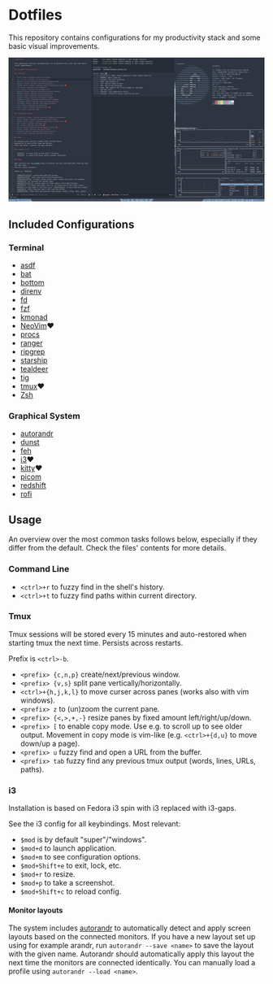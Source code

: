 # Dotfiles

This repository contains configurations for my productivity stack and some basic visual improvements.

![Screenshot Fedora i3 Spin](./resources/2022-07-20_screenshot_fedora.png)

## Included Configurations

### Terminal

* [asdf](https://github.com/asdf-vm/asdf)
* [bat](https://github.com/sharkdp/bat)
* [bottom](https://github.com/ClementTsang/bottom)
* [direnv](https://github.com/direnv/direnv)
* [fd](https://github.com/sharkdp/fd)
* [fzf](https://github.com/junegunn/fzf)
* [kmonad](https://github.com/david-janssen/kmonad)
* [NeoVim](https://github.com/neovim/neovim)❤️
* [procs](https://github.com/dalance/procs)
* [ranger](https://github.com/ranger/ranger)
* [ripgrep](https://github.com/BurntSushi/ripgrep)
* [starship](https://github.com/starship/starship)
* [tealdeer](https://github.com/dbrgn/tealdeer)
* [tig](https://github.com/jonas/tig)
* [tmux](https://github.com/tmux/tmux)❤️
* [Zsh](https://www.zsh.org/)

### Graphical System

* [autorandr](https://github.com/phillipberndt/autorandr)
* [dunst](https://github.com/dunst-project/dunst)
* [feh](https://github.com/derf/feh)
* [i3](https://github.com/i3/i3)❤️
* [kitty](https://github.com/kovidgoyal/kitty)❤️
* [picom](https://github.com/yshui/picom)
* [redshift](https://github.com/jonls/redshift)
* [rofi](https://github.com/davatorium/rofi)

## Usage

An overview over the most common tasks follows below,
especially if they differ from the default.
Check the files' contents for more details.

### Command Line

* `<ctrl>+r` to fuzzy find in the shell's history.
* `<ctrl>+t` to fuzzy find paths within current directory.

### Tmux

Tmux sessions will be stored every 15 minutes and auto-restored when starting tmux the next time.
Persists across restarts.

Prefix is `<ctrl>-b`.

* `<prefix> {c,n,p}` create/next/previous window.
* `<prefix> {v,s}` split pane vertically/horizontally.
* `<ctrl>+{h,j,k,l}` to move curser across panes (works also with vim windows).
* `<prefix> z` to (un)zoom the current pane.
* `<prefix> {<,>,+,-}` resize panes by fixed amount left/right/up/down.
* `<prefix> [` to enable copy mode. Use e.g. to scroll up to see older output.
   Movement in copy mode is vim-like (e.g. `<ctrl>+{d,u}` to move down/up a page).
* `<prefix> u` fuzzy find and open a URL from the buffer.
* `<prefix> tab` fuzzy find any previous tmux output (words, lines, URLs, paths).

### i3

Installation is based on Fedora i3 spin with i3 replaced with i3-gaps.

See the i3 config for all keybindings. Most relevant:

* `$mod` is by default "super"/"windows".
* `$mod+d` to launch application.
* `$mod+m` to see configuration options.
* `$mod+Shift+e` to exit, lock, etc.
* `$mod+r` to resize.
* `$mod+p` to take a screenshot.
* `$mod+Shift+c` to reload config.

#### Monitor layouts

The system includes [autorandr](https://github.com/phillipberndt/autorandr) to automatically detect and apply screen layouts based on the connected monitors.
If you have a new layout set up using for example arandr, run `autorandr --save <name>` to save the layout with the given name.
Autorandr should automatically apply this layout the next time the monitors are connected identically.
You can manually load a profile using `autorandr --load <name>`.
